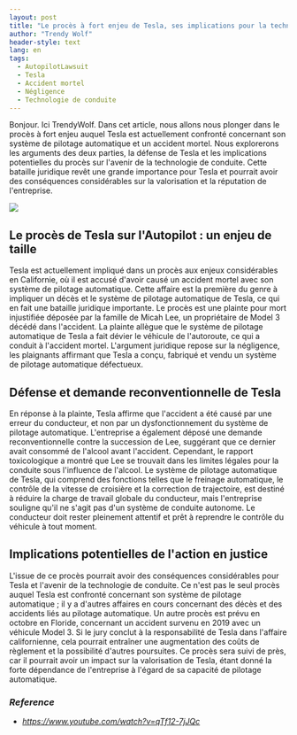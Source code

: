 ```yaml
---
layout: post
title: "Le procès à fort enjeu de Tesla, ses implications pour la technologie Autopilot et l'avenir de la conduite"
author: "Trendy Wolf"
header-style: text
lang: en
tags:
  - AutopilotLawsuit
  - Tesla
  - Accident mortel
  - Négligence
  - Technologie de conduite
---
```


Bonjour. Ici TrendyWolf. Dans cet article, nous allons nous plonger dans le procès à fort enjeu auquel Tesla est actuellement confronté concernant son système de pilotage automatique et un accident mortel. Nous explorerons les arguments des deux parties, la défense de Tesla et les implications potentielles du procès sur l'avenir de la technologie de conduite. Cette bataille juridique revêt une grande importance pour Tesla et pourrait avoir des conséquences considérables sur la valorisation et la réputation de l'entreprise.

<img
    src="https://i.ytimg.com/vi/qTf12-7jJQc/hqdefault.jpg"
/>


## Le procès de Tesla sur l'Autopilot : un enjeu de taille
Tesla est actuellement impliqué dans un procès aux enjeux considérables en Californie, où il est accusé d'avoir causé un accident mortel avec son système de pilotage automatique. Cette affaire est la première du genre à impliquer un décès et le système de pilotage automatique de Tesla, ce qui en fait une bataille juridique importante. Le procès est une plainte pour mort injustifiée déposée par la famille de Micah Lee, un propriétaire de Model 3 décédé dans l'accident. La plainte allègue que le système de pilotage automatique de Tesla a fait dévier le véhicule de l'autoroute, ce qui a conduit à l'accident mortel. L'argument juridique repose sur la négligence, les plaignants affirmant que Tesla a conçu, fabriqué et vendu un système de pilotage automatique défectueux.

## Défense et demande reconventionnelle de Tesla
En réponse à la plainte, Tesla affirme que l'accident a été causé par une erreur du conducteur, et non par un dysfonctionnement du système de pilotage automatique. L'entreprise a également déposé une demande reconventionnelle contre la succession de Lee, suggérant que ce dernier avait consommé de l'alcool avant l'accident. Cependant, le rapport toxicologique a montré que Lee se trouvait dans les limites légales pour la conduite sous l'influence de l'alcool. Le système de pilotage automatique de Tesla, qui comprend des fonctions telles que le freinage automatique, le contrôle de la vitesse de croisière et la correction de trajectoire, est destiné à réduire la charge de travail globale du conducteur, mais l'entreprise souligne qu'il ne s'agit pas d'un système de conduite autonome. Le conducteur doit rester pleinement attentif et prêt à reprendre le contrôle du véhicule à tout moment.

## Implications potentielles de l'action en justice
L'issue de ce procès pourrait avoir des conséquences considérables pour Tesla et l'avenir de la technologie de conduite. Ce n'est pas le seul procès auquel Tesla est confronté concernant son système de pilotage automatique ; il y a d'autres affaires en cours concernant des décès et des accidents liés au pilotage automatique. Un autre procès est prévu en octobre en Floride, concernant un accident survenu en 2019 avec un véhicule Model 3. Si le jury conclut à la responsabilité de Tesla dans l'affaire californienne, cela pourrait entraîner une augmentation des coûts de règlement et la possibilité d'autres poursuites. Ce procès sera suivi de près, car il pourrait avoir un impact sur la valorisation de Tesla, étant donné la forte dépendance de l'entreprise à l'égard de sa capacité de pilotage automatique.


### _Reference_
- _https://www.youtube.com/watch?v=qTf12-7jJQc_

